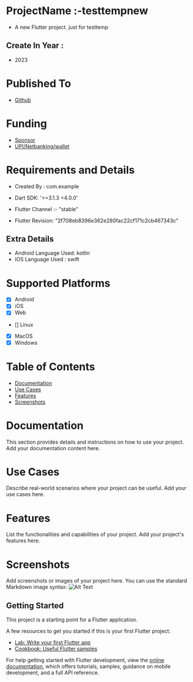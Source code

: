 # ProjectName :-testtempnew
- A new Flutter project. just for testtemp
##  Create In Year :
 - 2023

# Published To
- [Github](https://github.com/manishmg3994/testtempnew)
# Funding
- [Sponsor](https://github.com/sponsors/manishmg3994)
- [UPI/Netbanking/wallet](https://p.paytm.me/xCTH/bbjzneh0)

# Requirements and Details
- Created By : com.example

- Dart SDK: '>=3.1.3 <4.0.0'
- Flutter Channel :- "stable"
- Flutter Revision: "2f708eb8396e362e280fac22cf171c2cb467343c"

## Extra Details
- Android Language Used: kotlin
- IOS Language Used : swift

# Supported Platforms

- [x] Android
- [x] iOS
- [x] Web
- [] Linux
- [x] MacOS
- [x] Windows

# Table of Contents

- [Documentation](#documentation)
- [Use Cases](#use-cases)
- [Features](#features)
- [Screenshots](#screenshots)

# Documentation

This section provides details and instructions on how to use your project. Add your documentation content here.

# Use Cases

Describe real-world scenarios where your project can be useful. Add your use cases here.

# Features

List the functionalities and capabilities of your project. Add your project's features here.

# Screenshots

Add screenshots or images of your project here. You can use the standard Markdown image syntax:
![Alt Text](URL)


## Getting Started

This project is a starting point for a Flutter application.

A few resources to get you started if this is your first Flutter project:

- [Lab: Write your first Flutter app](https://docs.flutter.dev/get-started/codelab)
- [Cookbook: Useful Flutter samples](https://docs.flutter.dev/cookbook)

For help getting started with Flutter development, view the
[online documentation](https://docs.flutter.dev/), which offers tutorials, samples, guidance on mobile development, and a full API reference.

